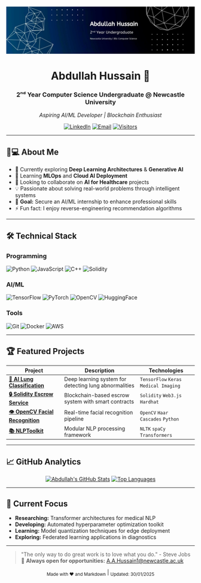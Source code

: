 <!--
  README.md
  Author: Abdullah Hussain (ahussainNCL)
-->

<div align="center">
  
  ![Header Banner](https://github.com/ahussainNCL/ahussainNCL/blob/4476ec3ecdf31a37ac5abc7806d4c7530c1d4011/assets/1738181777207.jpg)
  
  # Abdullah Hussain 🚀
  
  ### 2ⁿᵈ Year Computer Science Undergraduate @ Newcastle University
  *Aspiring AI/ML Developer | Blockchain Enthusiast*
  
  [![LinkedIn](https://img.shields.io/badge/LinkedIn-Connect-%230A66C2?style=for-the-badge&logo=linkedin)](https://linkedin.com/in/abdullahalihussain)
  [![Email](https://img.shields.io/badge/Email-Contact-%23EA4335?style=for-the-badge&logo=gmail)](mailto:A.A.Hussain1@newcastle.ac.uk)
  [![Visitors](https://komarev.com/ghpvc/?username=ahussainNCL&style=for-the-badge&color=blueviolet)](https://github.com/ahussainNCL)
  
</div>

---

## 🧑💻 About Me


- 🔭 Currently exploring **Deep Learning Architectures** & **Generative AI**
- 🌱 Learning **MLOps** and **Cloud AI Deployment**
- 👯 Looking to collaborate on **AI for Healthcare** projects
- 💡 Passionate about solving real-world problems through intelligent systems
- 🎯 **Goal:** Secure an AI/ML internship to enhance professional skills
- ⚡ Fun fact: I enjoy reverse-engineering recommendation algorithms

---

## 🛠️ Technical Stack

### **Programming**
![Python](https://img.shields.io/badge/Python-3776AB?style=flat&logo=python&logoColor=white)
![JavaScript](https://img.shields.io/badge/JavaScript-F7DF1E?style=flat&logo=javascript&logoColor=black)
![C++](https://img.shields.io/badge/C++-00599C?style=flat&logo=c%2B%2B&logoColor=white)
![Solidity](https://img.shields.io/badge/Solidity-363636?style=flat&logo=solidity&logoColor=white)

### **AI/ML**
![TensorFlow](https://img.shields.io/badge/TensorFlow-FF6F00?style=flat&logo=tensorflow&logoColor=white)
![PyTorch](https://img.shields.io/badge/PyTorch-EE4C2C?style=flat&logo=pytorch&logoColor=white)
![OpenCV](https://img.shields.io/badge/OpenCV-5C3EE8?style=flat&logo=opencv&logoColor=white)
![HuggingFace](https://img.shields.io/badge/HuggingFace-FFD21E?style=flat&logo=huggingface&logoColor=black)

### **Tools**
![Git](https://img.shields.io/badge/Git-F05032?style=flat&logo=git&logoColor=white)
![Docker](https://img.shields.io/badge/Docker-2496ED?style=flat&logo=docker&logoColor=white)
![AWS](https://img.shields.io/badge/AWS-232F3E?style=flat&logo=amazon-aws&logoColor=white)

---

## 🏆 Featured Projects

| Project | Description | Technologies |
|---------|-------------|--------------|
| **[🤖 AI Lung Classification](https://github.com/ahussainNCL/AI-LungClassification)** | Deep learning system for detecting lung abnormalities | `TensorFlow` `Keras` `Medical Imaging` |
| **[🔒 Solidity Escrow Service](https://github.com/ahussainNCL/Solidity-Escrow-Service)** | Blockchain-based escrow system with smart contracts | `Solidity` `Web3.js` `Hardhat` |
| **[👁️ OpenCV Facial Recognition](https://github.com/ahussainNCL/OpenCV-Facial-Recognition)** | Real-time facial recognition pipeline | `OpenCV` `Haar Cascades` `Python` |
| **[📚 NLPToolkit](https://github.com/ahussainNCL/NLPToolkit)** | Modular NLP processing framework | `NLTK` `spaCy` `Transformers` |

---

## 📈 GitHub Analytics

<div align="center">

[![Abdullah's GitHub Stats](https://github-readme-stats.vercel.app/api?username=ahussainNCL&show_icons=true&theme=radical&hide_title=true)](https://github.com/ahussainNCL)
[![Top Languages](https://github-readme-stats.vercel.app/api/top-langs/?username=ahussainNCL&layout=compact&theme=radical&hide_title=true)](https://github.com/ahussainNCL)

</div>

---

## 🚀 Current Focus

- **Researching:** Transformer architectures for medical NLP
- **Developing:** Automated hyperparameter optimization toolkit
- **Learning:** Model quantization techniques for edge deployment
- **Exploring:** Federated learning applications in diagnostics

---



> "The only way to do great work is to love what you do." - Steve Jobs  
> 📧 **Always open for opportunities:** [A.A.Hussain1@newcastle.ac.uk](mailto:A.A.Hussain1@newcastle.ac.uk)

<div align="center">
  <sub>Made with ❤️ and Markdown</sub> | 
  <sub>Updated: 30/01/2025</sub>
</div>
